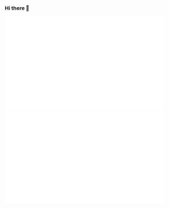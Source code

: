 ### Hi there 👋
<a href="https://github.com/Vincevdb1/github-stats">
<img src="https://github.com/Vincevdb1/github-stats/blob/master/generated/overview.svg#gh-dark-mode-only" />
<img src="https://github.com/Vincevdb1/github-stats/blob/master/generated/languages.svg#gh-dark-mode-only" />
</a>
<!--
**Vincevdb1/Vincevdb1** is a ✨ _special_ ✨ repository because its `README.md` (this file) appears on your GitHub profile.

Here are some ideas to get you started:

- 🔭 I’m currently working on ...
- 🌱 I’m currently learning ...
- 👯 I’m looking to collaborate on ...
- 🤔 I’m looking for help with ...
- 💬 Ask me about ...
- 📫 How to reach me: ...
- 😄 Pronouns: ...
- ⚡ Fun fact: ...
[![Top Langs](https://github-readme-stats.vercel.app/api/top-langs/?username=Vincevdb1&theme=github_dark&layout=compact)](https://github.com/anuraghazra/github-readme-stats)
![Anurag's GitHub stats](https://github-readme-stats.vercel.app/api?username=Vincevdb1&count_private=true&show_icons=true&theme=github_dark)
-->
